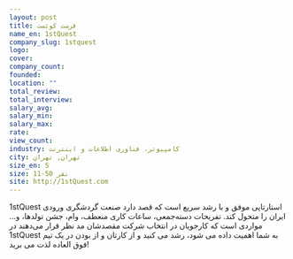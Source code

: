 ```yaml
---
layout: post
title: فرست کوئست
name_en: 1stQuest
company_slug: 1stquest
logo: 
cover: 
company_count:
founded:
location: ""
total_review: 
total_interview: 
salary_avg: 
salary_min: 
salary_max: 
rate: 
view_count: 
industry: کامپیوتر، فناوری اطلاعات و اینترنت
city: تهران, تهران
size_en: S
size: 11-50 نفر
site: http://1stQuest.com
---
```


1stQuest استارتاپی موفق و با رشد سریع است که قصد دارد صنعت گردشگری ورودی ایران را متحول کند.  تفریحات دسته‌جمعی، ساعات کاری منعطف، وام، جشن تولدها، و... مواردی است که کارجویان در انتخاب شرکت مقصدشان مد نظر قرار می‌دهند در 1stQuest به شما اهمیت داده می شود، رشد می کنید و از کارتان و از بودن در یک تیم فوق العاده لذت می برید!
